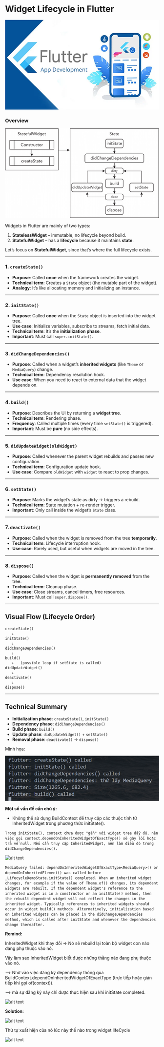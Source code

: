 
# **Widget Lifecycle in Flutter**
![alt text](doc/flutter.png)
### Overview
![alt text](doc/overview.png)

Widgets in Flutter are mainly of two types:

1. **StatelessWidget** – immutable, no lifecycle beyond build.
2. **StatefulWidget** – has a **lifecycle** because it maintains **state**.

Let’s focus on **StatefulWidget**, since that’s where the full lifecycle exists.

---

### 1. `createState()`

* **Purpose**: Called **once** when the framework creates the widget.
* **Technical term**: Creates a `State` object (the mutable part of the widget).
* **Analogy**: It’s like allocating memory and initializing an instance.

---

### 2. `initState()`

* **Purpose**: Called **once** when the `State` object is inserted into the widget tree.
* **Use case**: Initialize variables, subscribe to streams, fetch initial data.
* **Technical term**: It’s the **initialization phase**.
* **Important**: Must call `super.initState()`.

---

### 3. `didChangeDependencies()`

* **Purpose**: Called when a widget’s **inherited widgets** (like `Theme` or `MediaQuery`) change.
* **Technical term**: Dependency resolution hook.
* **Use case**: When you need to react to external data that the widget depends on.

---

### 4. `build()`

* **Purpose**: Describes the UI by returning a **widget tree**.
* **Technical term**: Rendering phase.
* **Frequency**: Called multiple times (every time `setState()` is triggered).
* **Important**: Must be **pure** (no side effects).

---

### 5. `didUpdateWidget(oldWidget)`

* **Purpose**: Called whenever the parent widget rebuilds and passes new configuration.
* **Technical term**: Configuration update hook.
* **Use case**: Compare `oldWidget` with `widget` to react to prop changes.

---

### 6. `setState()`

* **Purpose**: Marks the widget’s state as dirty → triggers a rebuild.
* **Technical term**: State mutation + re-render trigger.
* **Important**: Only call inside the widget’s `State` class.

---

### 7. `deactivate()`

* **Purpose**: Called when the widget is removed from the tree **temporarily**.
* **Technical term**: Lifecycle interruption hook.
* **Use case**: Rarely used, but useful when widgets are moved in the tree.

---

### 8. `dispose()`

* **Purpose**: Called when the widget is **permanently removed** from the tree.
* **Technical term**: Cleanup phase.
* **Use case**: Close streams, cancel timers, free resources.
* **Important**: Must call `super.dispose()`.

---

## Visual Flow (Lifecycle Order)

```
createState()  
   ↓  
initState()  
   ↓  
didChangeDependencies()  
   ↓  
build()  
   ↓   (possible loop if setState is called)
didUpdateWidget()  
   ↓  
deactivate()  
   ↓  
dispose()
```

---

## Technical Summary

* **Initialization phase**: `createState()`, `initState()`
* **Dependency phase**: `didChangeDependencies()`
* **Build phase**: `build()`
* **Update phase**: `didUpdateWidget()` + `setState()`
* **Removal phase**: `deactivate()` → `dispose()`


Minh họa: 

![alt text](image.png)

**Một số vấn đề cần chú ý:** 
- Không thể sử dụng BuildContext để truy cập các thuộc tính từ InheritedWidget trong phương thức initState().

```Trong initState(), context chưa được "gắn" với widget tree đầy đủ, nên việc gọi context.dependOnInheritedWidgetOfExactType() sẽ gây lỗi hoặc trả về null. Nếu cần truy cập InheritedWidget, nên làm điều đó trong didChangeDependencies().```

![alt text](doc/image-1.png)

``MediaQuery failed: dependOnInheritedWidgetOfExactType<MediaQuery>() or dependOnInheritedElement() was called before _LifecycleDemoState.initState() completed.
When an inherited widget changes, for example if the value of Theme.of() changes, its dependent widgets are rebuilt. If the dependent widget's reference to the inherited widget is in a constructor or an initState() method, then the rebuilt dependent widget will not reflect the changes in the inherited widget.
Typically references to inherited widgets should occur in widget build() methods. Alternatively, initialization based on inherited widgets can be placed in the didChangeDependencies method, which is called after initState and whenever the dependencies change thereafter.``

**Remind:**

InheritedWidget khi thay đổi => Nó sẽ rebuild lại toàn bộ widget con nào đang phụ thuộc vào nó. 

Vậy làm sao InheritedWidget biết được những thằng nào đang phụ thuộc vào nó. 

--> Nhờ vào việc đăng ký dependency thông qua BuildContext.dependOnInheritedWidgetOfExactType (trực tiếp hoặc gián tiếp khi gọi of(context)).

--> mà sự đăng ký này chỉ được thực hiện sau khi initState completed.

![alt text](doc/image-2.png)


**Solution:**

![alt text](doc/image-3.png)

Thứ tự xuất hiện của nó lúc này thế nào trong widget lifeCycle 

![alt text](doc/image-4.png)
